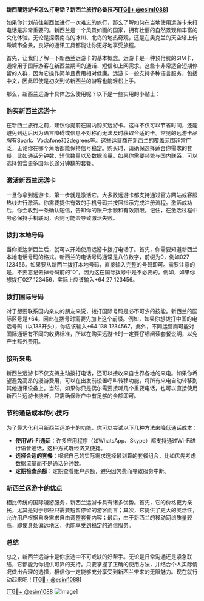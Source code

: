 **新西蘭远游卡怎么打电话？新西兰旅行必备技巧[[TG💪+ @esim1088](https://t.me/s/esim1088)]**

如果你计划前往新西兰进行一次难忘的旅行，那么了解如何在当地使用远游卡来打电话是非常重要的。新西兰是一个风景如画的国家，拥有壮丽的自然景观和丰富的文化体验。无论是探索南岛的冰川、北岛的地热奇观，还是在奥克兰的天空塔上俯瞰城市全景，良好的通讯工具都能让你更好地享受旅程。

首先，让我们了解一下新西兰远游卡的基本概念。远游卡是一种预付费的SIM卡，通常用于国际游客在新西兰期间的通话、短信和上网需求。这些卡非常适合短期停留的人群，因为它操作简单且费用相对低廉。远游卡一般支持多种语言服务，包括中文，因此即使是初次到访新西兰的游客也能轻松上手。

那么，新西兰远游卡具体怎么使用呢？以下是一些实用的小贴士：

### **购买新西兰远游卡**
在新西兰旅行之前，建议你提前在国内购买远游卡。这样不仅可以节省时间，还能避免到达后因为语言障碍或信息不对称而无法及时获取合适的卡。常见的远游卡品牌有Spark、Vodafone和2degrees等。这些运营商在新西兰的覆盖范围非常广泛，无论你在哪个角落都能保持信号稳定。购买时，请确保选择适合你需求的套餐，比如通话分钟数、短信数量以及数据流量。如果你需要频繁与国内联系，可以选择包含更多国际长途分钟数的套餐。

### **激活新西兰远游卡**
一旦你拿到远游卡，第一步就是激活它。大多数远游卡都支持通过官方网站或客服热线进行激活。你需要提供有效的手机号码并按照指示完成注册流程。激活成功后，你会收到一条确认短信，告知你的账户余额和有效期限。记住，在激活过程中务必保持手机联网，否则可能会导致激活失败。

### **拨打本地号码**
当你抵达新西兰后，就可以开始使用远游卡拨打电话了。首先，你需要知道新西兰本地电话号码的格式。新西兰的电话号码通常是八位数字，前缀为0，例如027 123456。如果要从新西兰拨打本地号码，直接输入完整的号码即可。需要注意的是，不要忘记去掉号码前的“0”，因为这在国际拨号中是不必要的。例如，如果你想拨打027 123456，实际上应该输入+64 27 123456。

### **拨打国际号码**
对于想要联系国内亲友的朋友来说，拨打国际号码是必不可少的技能。新西兰的国际区号是+64，因此在拨号时需要先加上这个前缀。例如，如果你想拨打中国的电话号码（以138开头），你应该输入+64 138 1234567。此外，不同运营商可能对国际通话有不同的收费标准，所以在购买远游卡时一定要仔细阅读套餐说明，以免产生额外费用。

### **接听来电**
新西兰远游卡不仅支持主动拨打电话，还可以接收来自世界各地的来电。如果你希望避免高昂的漫游费用，可以在出发前设置呼叫转移功能，将所有来电自动转移到其他通讯设备上。当然，如果你只是偶尔需要接听几个重要电话，也可以直接使用新西兰远游卡接听，只需确保账户中有足够的余额即可。

### **节约通话成本的小技巧**
为了最大化利用新西兰远游卡的功能，你可以尝试以下几种方法来降低通话成本：
- **使用Wi-Fi通话**：许多应用程序（如WhatsApp、Skype）都支持通过Wi-Fi进行语音通话，这种方式既经济又便捷。
- **选择合适的套餐**：根据自己的实际需求选择最划算的套餐组合，比如优先考虑数据流量而不是通话分钟数。
- **定期检查余额**：定期查看账户余额，避免因欠费而导致服务中断。

### **新西兰远游卡的优点**
相比传统的国际漫游服务，新西兰远游卡具有诸多优势。首先，它的价格更为亲民，尤其是对于那些只需要短暂停留的游客而言；其次，它提供了更大的灵活性，允许用户根据自身需求自由调整套餐内容；最后，由于新西兰的移动网络质量较高，即使身处偏远地区，也能享受到稳定的通信服务。

### **总结**
总之，新西兰远游卡是你旅途中不可或缺的好帮手。无论是日常沟通还是紧急联络，它都能为你提供可靠的支持。只要掌握了正确的使用方法，并结合个人实际情况做出合理的选择，相信你一定能够充分享受到新西兰带来的无限魅力。现在就行动起来吧！[[TG💪+ @esim1088](https://t.me/s/esim1088)]

[[TG💪+ @esim1088](https://t.me/s/esim1088) ![Image](https://i.postimg.cc/4NQfJmqS/Snipaste-2025-05-13-00-14-12.png)]